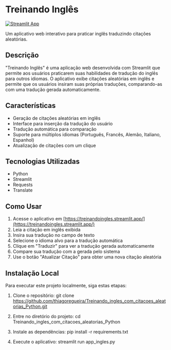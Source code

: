 # Treinando Inglês

[![Streamlit App](https://static.streamlit.io/badges/streamlit_badge_black_white.svg)](https://treinandoingles.streamlit.app/)

Um aplicativo web interativo para praticar inglês traduzindo citações aleatórias.

## Descrição

"Treinando Inglês" é uma aplicação web desenvolvida com Streamlit que permite aos usuários praticarem suas habilidades de tradução do inglês para outros idiomas. O aplicativo exibe citações aleatórias em inglês e permite que os usuários insiram suas próprias traduções, comparando-as com uma tradução gerada automaticamente.

## Características

- Geração de citações aleatórias em inglês
- Interface para inserção da tradução do usuário
- Tradução automática para comparação
- Suporte para múltiplos idiomas (Português, Francês, Alemão, Italiano, Espanhol)
- Atualização de citações com um clique

## Tecnologias Utilizadas

- Python
- Streamlit
- Requests
- Translate

## Como Usar

1. Acesse o aplicativo em [https://treinandoingles.streamlit.app/](https://treinandoingles.streamlit.app/)
2. Leia a citação em inglês exibida
3. Insira sua tradução no campo de texto
4. Selecione o idioma alvo para a tradução automática
5. Clique em "Traduzir" para ver a tradução gerada automaticamente
6. Compare sua tradução com a gerada pelo sistema
7. Use o botão "Atualizar Citação" para obter uma nova citação aleatória

## Instalação Local

Para executar este projeto localmente, siga estas etapas:

1. Clone o repositório:
   git clone https://github.com/thiagoregueira/Treinando_ingles_com_citacoes_aleatorias_Python.git

2. Entre no diretório do projeto:
   cd Treinando_ingles_com_citacoes_aleatorias_Python

3. Instale as dependências:
   pip install -r requirements.txt

4. Execute o aplicativo:
   streamlit run app_ingles.py

